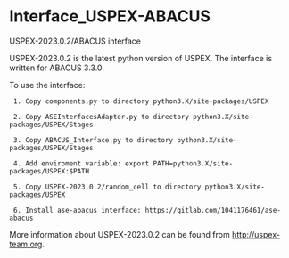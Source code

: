 # Interface_USPEX-ABACUS

USPEX-2023.0.2/ABACUS interface

USPEX-2023.0.2 is the latest python version of USPEX. The interface is written for ABACUS 3.3.0.

To use the interface:

     1. Copy components.py to directory python3.X/site-packages/USPEX
     
     2. Copy ASEInterfacesAdapter.py to directory python3.X/site-packages/USPEX/Stages
     
     3. Copy ABACUS_Interface.py to directory python3.X/site-packages/USPEX/Stages
     
     4. Add enviroment variable: export PATH=python3.X/site-packages/USPEX:$PATH
     
     5. Copy USPEX-2023.0.2/random_cell to directory python3.X/site-packages/USPEX
     
     6. Install ase-abacus interface: https://gitlab.com/1041176461/ase-abacus

More information about USPEX-2023.0.2 can be found from http://uspex-team.org.


